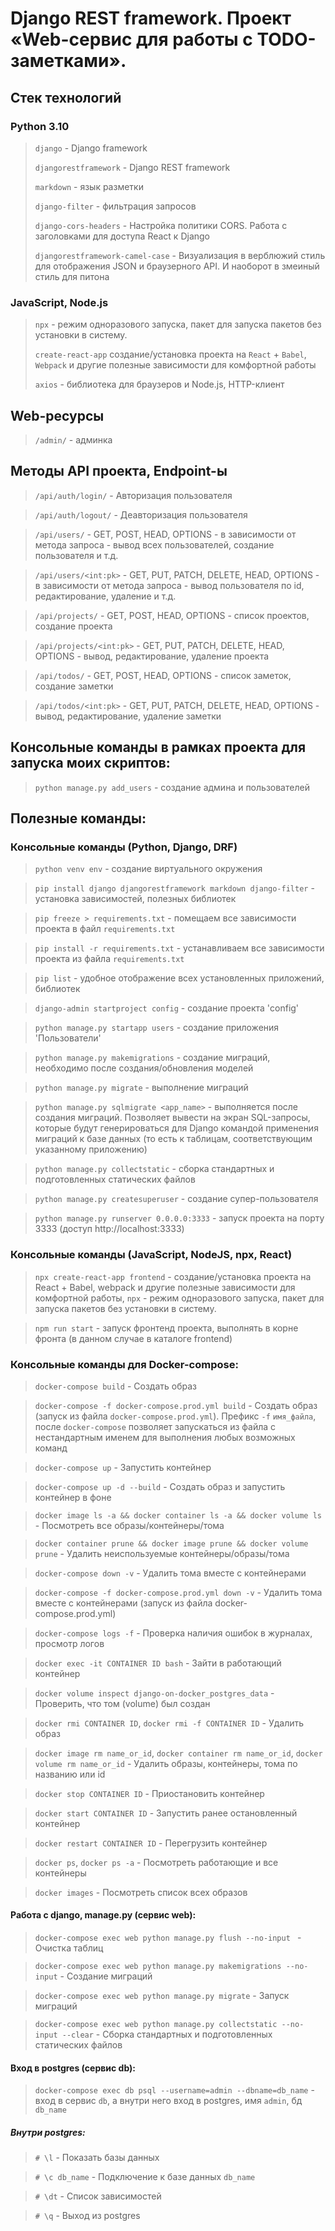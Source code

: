 # Django REST framework. Проект «Web-сервис для работы с TODO-заметками».

## Стек технологий

### Python 3.10
> `django` - Django framework
> 
> `djangorestframework` - Django REST framework
> 
> `markdown` - язык разметки
> 
> `django-filter` - фильтрация запросов
> 
> `django-cors-headers` - Настройка политики CORS. Работа с заголовками для доступа React к Django
> 
> `djangorestframework-camel-case` - Визуализация в верблюжий стиль для отображения JSON и браузерного API. И наоборот в змеиный стиль для питона

### JavaScript, Node.js
> `npx` - режим одноразового запуска, пакет для запуска пакетов без установки в систему.
> 
> `create-react-app` создание/установка проекта на `React` + `Babel`, `Webpack` и другие полезные зависимости для комфортной работы
> 
> `axios` - библиотека для браузеров и Node.js, HTTP-клиент

## Web-ресурсы

>`/admin/` - админка

## Методы API проекта, Endpoint-ы 

>`/api/auth/login/` - Авторизация пользователя

>`/api/auth/logout/` - Деавторизация пользователя

>`/api/users/` - GET, POST, HEAD, OPTIONS - в зависимости от метода запроса - вывод всех пользователей, создание пользователя и т.д.

>`/api/users/<int:pk>` - GET, PUT, PATCH, DELETE, HEAD, OPTIONS - в зависимости от метода запроса - вывод пользователя по id, редактирование, удаление и т.д.

>`/api/projects/` - GET, POST, HEAD, OPTIONS - список проектов, создание проекта

>`/api/projects/<int:pk>` - GET, PUT, PATCH, DELETE, HEAD, OPTIONS - вывод, редактирование, удаление проекта

>`/api/todos/` - GET, POST, HEAD, OPTIONS - список заметок, создание заметки

>`/api/todos/<int:pk>` - GET, PUT, PATCH, DELETE, HEAD, OPTIONS - вывод, редактирование, удаление заметки

## Консольные команды в рамках проекта для запуска моих скриптов:

>`python manage.py add_users` - создание админа и пользователей

## Полезные команды:

### Консольные команды (Python, Django, DRF)

>`python venv env` - создание виртуального окружения

>`pip install django djangorestframework markdown django-filter` - установка зависимостей, полезных библиотек

>`pip freeze > requirements.txt` - помещаем все зависимости проекта в файл `requirements.txt`

>`pip install -r requirements.txt` - устанавливаем все зависимости проекта из файла `requirements.txt`

>`pip list` - удобное отображение всех установленных приложений, библиотек

>`django-admin startproject config` - создание проекта 'config'

>`python manage.py startapp users` - создание приложения 'Пользователи'

>`python manage.py makemigrations` - создание миграций, необходимо после создания/обновления моделей

>`python manage.py migrate` - выполнение миграций

>`python manage.py sqlmigrate <app_name>` - выполняется после создания миграций. Позволяет вывести на экран SQL-запросы, которые будут генерироваться для Django командой применения миграций к базе данных (то есть к таблицам, соответствующим указанному приложению)

>`python manage.py collectstatic` - сборка стандартных и подготовленных статических файлов

>`python manage.py createsuperuser` - создание супер-пользователя

>`python manage.py runserver 0.0.0.0:3333` - запуск проекта на порту 3333 (доступ http://localhost:3333)

### Консольные команды (JavaScript, NodeJS, npx, React)

>`npx create-react-app frontend` - создание/установка проекта на React + Babel, webpack и другие полезные зависимости для комфортной работы, `npx` - режим одноразового запуска, пакет для запуска пакетов без установки в систему.

>`npm run start` - запуск фронтенд проекта, выполнять в корне фронта (в данном случае в каталоге frontend)



### Консольные команды для Docker-compose: 

> `docker-compose build` - Создать образ

> `docker-compose -f docker-compose.prod.yml build` - Создать образ (запуск из файла `docker-compose.prod.yml`). Префикс `-f` `имя_файла`, после `docker-compose` позволяет запускаться из файла с нестандартным именем для выполнения любых возможных команд

> `docker-compose up` - Запустить контейнер

> `docker-compose up -d --build` - Создать образ и запустить контейнер в фоне

> `docker image ls -a && docker container ls -a && docker volume ls` - Посмотреть все образы/контейнеры/тома

> `docker container prune && docker image prune && docker volume prune` - Удалить неиспользуемые контейнеры/образы/тома

> `docker-compose down -v` - Удалить тома вместе с контейнерами 

> `docker-compose -f docker-compose.prod.yml down -v` - Удалить тома вместе с контейнерами (запуск из файла docker-compose.prod.yml)

> `docker-compose logs -f` - Проверка наличия ошибок в журналах, просмотр логов

> `docker exec -it CONTAINER ID bash` - Зайти в работающий контейнер 

> `docker volume inspect django-on-docker_postgres_data` - Проверить, что том (volume) был создан

> `docker rmi CONTAINER ID`, `docker rmi -f CONTAINER ID` - Удалить образ 

> `docker image rm name_or_id`, `docker container rm name_or_id`, `docker volume rm name_or_id` - Удалить образы, контейнеры, тома по названию или id

> `docker stop CONTAINER ID` - Приостановить контейнер 

> `docker start CONTAINER ID` - Запустить ранее остановленный контейнер 

> `docker restart CONTAINER ID` - Перегрузить контейнер 

> `docker ps`, `docker ps -a` - Посмотреть работающие и все контейнеры 

> `docker images` - Посмотреть список всех образов


#### Работа с django, manage.py (сервис web):

> `docker-compose exec web python manage.py flush --no-input ` - Очистка таблиц

> `docker-compose exec web python manage.py makemigrations --no-input` - Создание миграций

> `docker-compose exec web python manage.py migrate` - Запуск миграций

> `docker-compose exec web python manage.py collectstatic --no-input --clear` - Сборка стандартных и подготовленных статических файлов 


#### Вход в postgres (сервис db): 
> `docker-compose exec db psql --username=admin --dbname=db_name` - вход в сервис `db`, а внутри него вход в postgres, имя `admin`, бд `db_name`
##### Внутри postgres: 
> ` # \l ` - Показать базы данных

> ` # \c db_name ` - Подключение к базе данных `db_name`

> ` # \dt ` - Список зависимостей

> ` # \q ` - Выход из postgres

